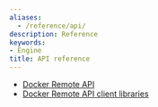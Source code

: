 ```yaml
---
aliases:
  - /reference/api/
description: Reference
keywords:
- Engine
title: API reference
---
```


* [Docker Remote API](docker_remote_api.md)
* [Docker Remote API client libraries](remote_api_client_libraries.md)
